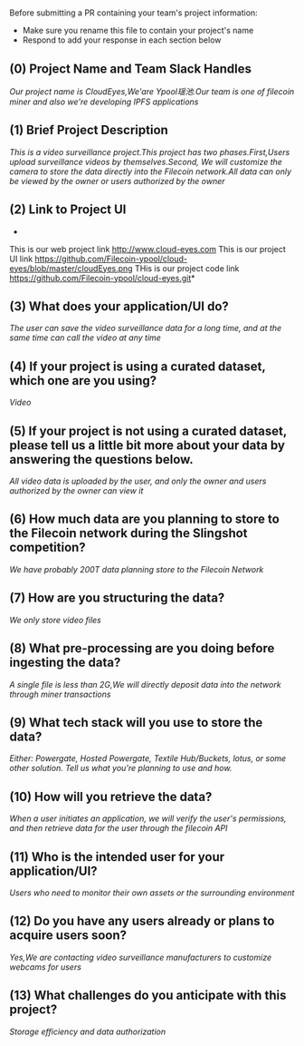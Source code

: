 # <CloudEyes>

Before submitting a PR containing your team's project information:
- Make sure you rename this file to contain your project's name
- Respond to add your response in each section below

## (0) Project Name and Team Slack Handles

*Our project name is CloudEyes,We'are Ypool瑶池.Our team is one of filecoin miner and also we're developing IPFS applications*

## (1) Brief Project Description

*This is a video surveillance project.This project has two phases.First,Users upload surveillance videos by themselves.Second, We will customize the camera to store the data directly into the Filecoin network.All data can only be viewed by the owner or users authorized by the owner*

## (2) Link to Project UI

*
This is our web project link http://www.cloud-eyes.com
This is our project UI link https://github.com/Filecoin-ypool/cloud-eyes/blob/master/cloudEyes.png
THis is our project code link https://github.com/Filecoin-ypool/cloud-eyes.git*

## (3) What does your application/UI do?

*The user can save the video surveillance data for a long time, and at the same time can call the video at any time*

## (4) If your project is using a curated dataset, which one are you using?

*Video*

## (5) If your project is not using a curated dataset, please tell us a little bit more about your data by answering the questions below.

*All video data is uploaded by the user, and only the owner and users authorized by the owner can view it*

## (6) How much data are you planning to store to the Filecoin network during the Slingshot competition?

*We have probably 200T data planning  store to the Filecoin Network*

## (7) How are you structuring the data?

*We only store video files*

## (8) What pre-processing are you doing before ingesting the data?

*A single file is less than 2G,We will directly deposit data into the network through miner transactions*

## (9)  What tech stack will you use to store the data?

*Either: Powergate, Hosted Powergate, Textile Hub/Buckets, lotus, or some other solution. Tell us what you're planning to use and how.*

## (10) How will you retrieve the data?

*When a user initiates an application, we will verify the user's permissions, and then retrieve data for the user through the filecoin API*

## (11) Who is the intended user for your application/UI?

*Users who need to monitor their own assets or the surrounding environment*

## (12) Do you have any users already or plans to acquire users soon?

*Yes,We are contacting video surveillance manufacturers to customize webcams for users*

## (13) What challenges do you anticipate with this project?

*Storage efficiency and data authorization*
